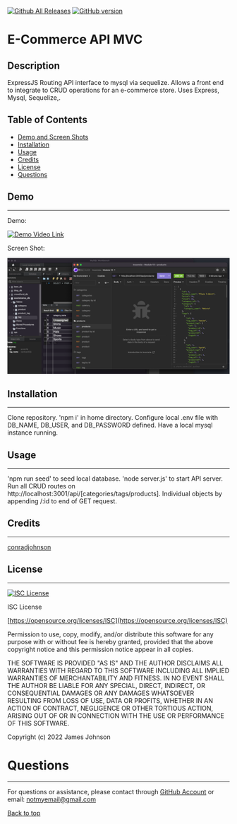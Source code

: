 
 [![Github All Releases](https://img.shields.io/github/downloads/conradjohnson/ecommerce-mvc-m13/total.svg)]()
 [![GitHub version](https://badge.fury.io/gh/conradjohnson%2Fecommerce-mvc-m13.svg)](https://github.com/conradjohnson/ecommerce-mvc-m13)


# E-Commerce API MVC

## Description

ExpressJS Routing API interface to mysql via sequelize.  Allows a front end to integrate to CRUD operations for an e-commerce store.  Uses Express, Mysql, Sequelize,.



## Table of Contents

- [Demo and Screen Shots](#demo)
- [Installation](#installation)
- [Usage](#usage)
- [Credits](#credits)
- [License](#license)
- [Questions](#questions)

## Demo
***

Demo:

[![Demo Video Link](img/DemoVid.gif)](https://need-link)


Screen Shot:

![Screen Shot](img/screen1.png)

## Installation
***

Clone repository.  'npm i' in home directory.  Configure local .env file with DB_NAME, DB_USER, and DB_PASSWORD defined. Have a local mysql instance running.

## Usage
***

'npm run seed' to seed local database. 'node server.js' to start API server.  Run all CRUD routes on http://localhost:3001/api/\[categories\/tags\/products]. Individual objects by appending \/:id to end of GET request.

## Credits
 ***

[conradjohnson](https://github.com/conradjohnson)

[](https://github.com/)

 ## License
 ***

[![ISC License](https://img.shields.io/badge/license-ISC-green.svg)](https://opensource.org/licenses/ISC)

  ISC License

  [https://opensource.org/licenses/ISC](https://opensource.org/licenses/ISC)
  
  Permission to use, copy, modify, and/or distribute this software for any
  purpose with or without fee is hereby granted, provided that the above
  copyright notice and this permission notice appear in all copies.
  
  THE SOFTWARE IS PROVIDED "AS IS" AND THE AUTHOR DISCLAIMS ALL WARRANTIES WITH
  REGARD TO THIS SOFTWARE INCLUDING ALL IMPLIED WARRANTIES OF MERCHANTABILITY
  AND FITNESS. IN NO EVENT SHALL THE AUTHOR BE LIABLE FOR ANY SPECIAL, DIRECT,
  INDIRECT, OR CONSEQUENTIAL DAMAGES OR ANY DAMAGES WHATSOEVER RESULTING FROM
  LOSS OF USE, DATA OR PROFITS, WHETHER IN AN ACTION OF CONTRACT, NEGLIGENCE OR
  OTHER TORTIOUS ACTION, ARISING OUT OF OR IN CONNECTION WITH THE USE OR
  PERFORMANCE OF THIS SOFTWARE.
  
  Copyright (c) 2022 James Johnson
          

# Questions
***
For questions or assistance, please contact through [GitHub Account](https://github.com/conradjohnson) or email: [notmyemail@gmail.com](mailto:notmyemail@gmail.com)


 [Back to top](#description)